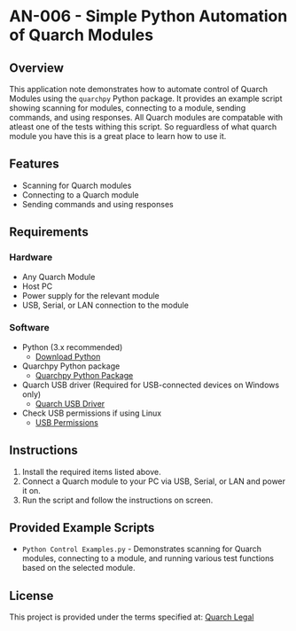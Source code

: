 # AN-006 - Simple Python Automation of Quarch Modules

## Overview
This application note demonstrates how to automate control of Quarch Modules using the `quarchpy` Python package. It provides an example script showing scanning for modules, connecting to a module, sending commands, and using responses.
All Quarch modules are compatable with atleast one of the tests withing this script. So reguardless of what quarch module you have this is a great place to learn how to use it.

## Features
- Scanning for Quarch modules
- Connecting to a Quarch module
- Sending commands and using responses

## Requirements

### Hardware
- Any Quarch Module
- Host PC
- Power supply for the relevant module
- USB, Serial, or LAN connection to the module

### Software
- Python (3.x recommended)
  - [Download Python](https://www.python.org/downloads/)
- Quarchpy Python package
  - [Quarchpy Python Package](https://quarch.com/products/quarchpy-python-package/)
- Quarch USB driver (Required for USB-connected devices on Windows only)
  - [Quarch USB Driver](https://quarch.com/downloads/drivers/)
- Check USB permissions if using Linux
  - [USB Permissions](https://quarch.com/support/faqs/usb/)

## Instructions

1. Install the required items listed above.
2. Connect a Quarch module to your PC via USB, Serial, or LAN and power it on.
3. Run the script and follow the instructions on screen.

## Provided Example Scripts

- `Python Control Examples.py` - Demonstrates scanning for Quarch modules, connecting to a module, and running various test functions based on the selected module.

## License
This project is provided under the terms specified at:
[Quarch Legal](https://quarch.com/legal/)